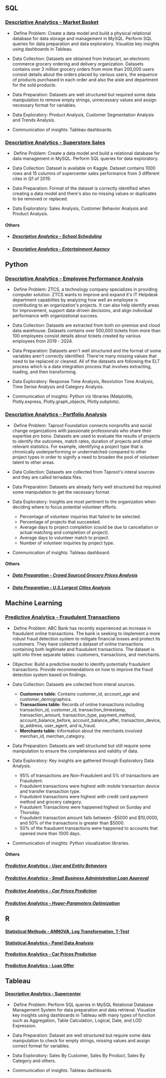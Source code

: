 ## SQL

### [Descriptive Analytics - Market Basket](https://github.com/thienclaa/congenial-octo-projects/tree/main/SQL/Market%20Basket%20Analysis)

  -  Define Problem: Create a data model and build a physical relational database for data storage and management in MySQL. Perform SQL queries for data preparation and data exploratory. Visualize key insights using dashboards in Tableau.
 
  - Data Collection: Datasets are obtained from Instacart, an electronic commerce grocery ordering and delivery organization. Datasets contains over 3 million grocery orders from more than 200,000 users consist details about the orders placed by various users, the sequence of products purchased in each order and also the aisle and department for the sold products.

  - Data Preparation: Datasets are well structured but required some data manipulation to remove empty strings, unnecessary values and assign necessary format for variables.

  - Data Exploratory: Product Analysis, Customer Segmentation Analysis and Trends Analysis.
      
  - Communication of insights: Tableau dashboards.
    
### [Descriptive Analytics - Superstore Sales](https://github.com/thienclaa/congenial-octo-projects/tree/main/SQL/Superstore%20Sales%20Analysis)

  -  Define Problem: Create a data model and build a relational database for data management in MySQL. Perform SQL queries for data exploratory.
 
  - Data Collection: Dataset is available on Kaggle. Dataset contains 1000 rows and 15 columns of supercenter sales performance from 3 different cites in Q1 of 2019.

  - Data Preparation: Format of the dataset is correctly identified when creating a data model and there's also no missing values or duplicates to be removed or replaced.

  - Data Exploratory: Sales Analysis, Customer Behavior Analysis and Product Analysis.
    
#### Others
- ##### [Descriptive Analytics - School Scheduling](https://github.com/thienclaa/congenial-octo-projects/tree/main/SQL/School%20Scheduling%20Analysis)
- ##### [Descriptive Analytics - Entertainment Agency](https://github.com/thienclaa/congenial-octo-projects/tree/main/SQL/Entertainment%20Agency%20Analysis)
    
## Python

### [Descriptive Analytics - Employee Performance Analysis](https://github.com/thienclaa/congenial-octo-projects/blob/main/Python/Data%20Preparation%20%26%20Exploratory/Employee%20Performance%20Analytics/HelpDesk.ipynb)

  -  Define Problem: ZTCS, a technology company specializes in providing computer solution. ZTCS wants to improve and expand it's IT Helpdesk department capabilites by analyzing how well an employee is contributing to an organization's projects. It can also help identify areas for improvement, support data-driven decisions, and align individual performance with organizational success.
 
  - Data Collection: Datasets are extracted from both on-premise and cloud data warehouse. Datasets contains over 500,000 tickets from more than 100 employees consist details about tickets created by various employees from 2019 - 2024.
    
  - Data Preparation: Datasets aren't well structured and the format of some variables aren't correctly identified. There're many missing values that need to be replaced or cleaned. All of the datasets are following the ELT process which is a data integration process that involves extracting, loading, and then transforming.

  - Data Exploratory: Response Time Analysis, Resolution Time Analysis, Time Serise Analysis and Category Analysis.
  
  - Communication of insights: Python viz libraries (Matplotlib, Plotly.express, Plotly.graph_objects, Plotly.subplots).
    
### [Descriptive Analytics - Portfolio Analysis](https://github.com/thienclaa/congenial-octo-projects/tree/main/Python/Data%20Preparation%20%26%20Exploratory/Taproot%20Foundation)

  -  Define Problem: Taproot Foundation connects nonprofits and social change organizations with passionate professionals who share their expertise pro bono. Datasets are used to evaluate the results of projects to identify the outcomes, match rates, duration of projects and other relevant statistics. For example, identifying a project type that is chronically underperforming or undermatched compared to other project types in order to signify a need to broaden the pool of volunteer talent to other areas.
 
  - Data Collection: Datasets are collected from Taproot's interal sources and they are called terradata files.

  - Data Preparation: Datasets are already fairly well structured but required some manipulation to get the necessary format.

  - Data Exploratory: Insights are most pertinent to the organization when deciding where to focus potential volunteer efforts.
    
    - Percentage of volunteer inquiries that failed to be selected.
    - Percentage of projects that succeeded.
    - Average days to project completion (could be due to cancellation or actual matching and completion of project).
    - Average days to volunteer match to project.
    - Number of volunteer inquiries by project type.
      
  - Communication of insights: Tableau dashboard.

#### Others
- ##### [Data Preparation - Crowd Sourced Grocery Prices Analysis](https://github.com/thienclaa/congenial-octo-projects/tree/main/Python/Data%20Preparation%20%26%20Exploratory/Crowd%20Sourced%20Grocery%20Prices)
    
- ##### [Data Preparation - U.S.Largest Cities Analysis](https://github.com/thienclaa/congenial-octo-projects/tree/main/Python/Data%20Preparation%20%26%20Exploratory/Largest%20U.S%20Cities)

## Machine Learning

### [Predictive Analytics - Fraudulent Transactions](https://github.com/thienclaa/congenial-octo-projects/tree/main/Python/Data%20Preparation%20%26%20Exploratory/Taproot%20Foundation)

  -  Define Problem: ABC Bank has recently experienced an increase in fraudulent online transactions. The bank is seeking to implement a more robust fraud detection system to mitigate financial losses and protect its customers. They have collected a dataset of online transactions containing both legitimate and fraudulent transactions. The dataset is split into three separate tables: customers, transactions, and merchants.
  - Objective: Build a predictive model to identify potentially fraudulent transactions. Provide recommendations on how to improve the fraud detection system based on findings.
  - Data Collection: Datasets are collected from interal sources.
    - **Customers table:** Contains customer_id, account_age and customer_demographics.
    - **Transactions table:** Records of online transactions including transaction_id, customer_id, transaction_timestamp, transaction_amount, transaction_type, payment_method, account_balance_before, account_balance_after, transaction_device, ip_address, user_agent, and is_fraud.
    - **Merchants table:** Information about the merchants involved merchan_id, merchan_category.

  - Data Preparation: Datasets are well structured but still require some manipulation to ensure the completeness and validity of data.

  - Data Exploratory: Key insights are gathered through Exploratory Data Analysis.
    
    - 95% of transactions are Non-Fraudulent and 5% of transactions are Fraudulent.
    - Fraudulent transactions were highest with mobile transaction device and transfer transaction type.
    - Fraudulent transactions were highest with credit card payment method and grocery category.
    - Fraudulent Transactions were happened highest on Sunday and Thursday.
    - Fraudulent transaction amount falls between -$5000 and $10,0000, and 50% of the transactions is greater than $5000.
    - 50% of the frauduent transactions were happened to accounts that opened more than 1000 days.
      
  - Communication of insights: Python visualization libraries.

#### Others
##### [Predictive Analytics - User and Entity Behaviors](https://github.com/thienclaa/congenial-octo-projects/tree/main/Python/Machine%20Learning/User%20and%20Entity%20Behaviors%20Analytics)

##### [Predictive Analytics - Small Business Administration Loan Approval](https://github.com/thienclaa/congenial-octo-projects/tree/main/Python/Machine%20Learning/U.S.%20Small%20Business%20Administration)

##### [Predictive Analytics - Car Prices Prediction](https://github.com/thienclaa/congenial-octo-projects/tree/main/Python/Machine%20Learning/Linear%20Models%20Car%20Prices)

##### [Predictive Analytics - Hyper-Parameters Optimization](https://github.com/thienclaa/congenial-octo-projects/tree/main/Python/Machine%20Learning/Diabetes%20Binary%20Health%20Indicators)

## R
 
#### [Statistical Methods - ANNOVA, Log Transformation, T-Test](https://github.com/thienclaa/congenial-octo-projects/blob/main/R/Statistical%20Methods/)

#### [Statistical Analytics - Panel Data Analysis](https://github.com/thienclaa/congenial-octo-projects/blob/main/R/Applied%20Econometrics/Panel%20Analysis.pdf)

#### [Predictive Analytics - Car Prices Prediction](https://github.com/thienclaa/congenial-octo-projects/blob/main/R/Business%20Intelligence/Predict%20Car%20Prices%20Linear.pdf)

#### [Predictive Analytics - Loan Offer](https://github.com/thienclaa/congenial-octo-projects/blob/main/R/Business%20Intelligence/Predict%20Loan%20Offer%20Logistic.pdf)

## Tableau

#### [Descriptive Analytics - Supercenter](https://github.com/thienclaa/congenial-octo-projects/tree/main/Tableau/Supercenter%20Performance)

  -  Define Problem: Perform SQL queries in MySQL Relational Database Management System for data preparation and data retrieval. Visualize key insights using dashboards in Tableau with many types of function such as Aggregation, Table Calculation, Logical, Date, and LOD Expression.

  - Data Preparation: Dataset are well structured but require some data manipulation to check for empty strings, missing values and assign correct format for variables.

  - Data Exploratory: Sales By Customer, Sales By Product, Sales By Category and others.
      
  - Communication of insights: Tableau dashboards.
